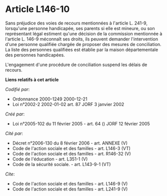 # Article L146-10

Sans préjudice des voies de recours mentionnées à l'article L. 241-9, lorsqu'une personne handicapée, ses parents si elle est
mineure, ou son représentant légal estiment qu'une décision de la commission mentionnée à l'article L. 146-9 méconnaît ses
droits, ils peuvent demander l'intervention d'une personne qualifiée chargée de proposer des mesures de conciliation. La
liste des personnes qualifiées est établie par la maison départementale des personnes handicapées. 

L'engagement d'une procédure de conciliation suspend les délais de recours.

**Liens relatifs à cet article**

_Codifié par_:

  - Ordonnance 2000-1249 2000-12-21
  - Loi n°2002-2 2002-01-02 art. 87 JORF 3 janvier 2002

_Créé par_:

  - Loi n°2005-102 du 11 février 2005 - art. 64 () JORF 12 février 2005

_Cité par_:

  - Décret n°2006-130 du 8 février 2006 - art. ANNEXE (V)
  - Code de l'action sociale et des familles - art. L146-3 (VT)
  - Code de l'action sociale et des familles - art. R146-32 (V)
  - Code de l'éducation - art. L351-1 (V)
  - Code de la sécurité sociale. - art. L143-9-1 (VT)

_Cite_:

  - Code de l'action sociale et des familles - art. L146-9 (V)
  - Code de l'action sociale et des familles - art. L241-9 (V)
